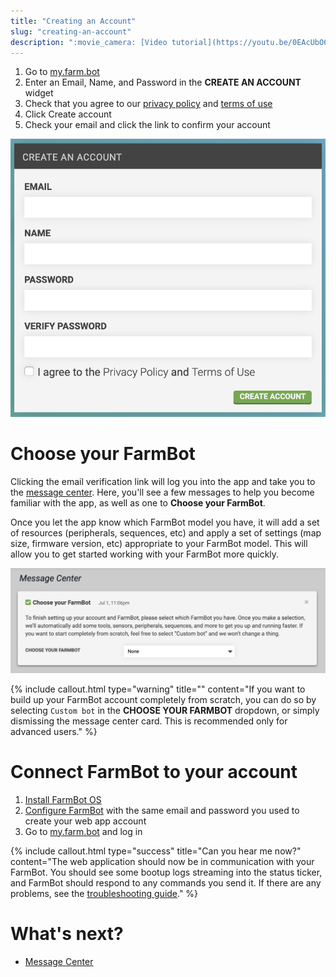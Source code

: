 ```yaml
---
title: "Creating an Account"
slug: "creating-an-account"
description: ":movie_camera: [Video tutorial](https://youtu.be/0EAcUbO6tqo?t=35)"
---
```


1. Go to [my.farm.bot](https://my.farm.bot)
2. Enter an <span class="fb-input">Email</span>, <span class="fb-input">Name</span>, and <span class="fb-input">Password</span> in the **CREATE AN ACCOUNT** widget
3. Check that you agree to our [privacy policy](http://privacy.farm.bot) and [terms of use](http://tos.farm.bot)
4. Click <span class="fb-button fb-green">Create account</span>
5. Check your email and click the link to confirm your account

![Screen Shot 2020-04-21 at 5.39.55 PM.png](_images/Screen_Shot_2020-04-21_at_5.39.55_PM.png)

# Choose your FarmBot
Clicking the email verification link will log you into the app and take you to the [message center](message-center.md). Here, you'll see a few messages to help you become familiar with the app, as well as one to **Choose your FarmBot**.

Once you let the app know which FarmBot model you have, it will add a set of resources (peripherals, sequences, etc) and apply a set of settings (map size, firmware version, etc) appropriate to your FarmBot model. This will allow you to get started working with your FarmBot more quickly.

![Choose your FarmBot.png](_images/Choose_your_FarmBot.png)



{%
include callout.html
type="warning"
title=""
content="If you want to build up your FarmBot account completely from scratch, you can do so by selecting `Custom bot` in the **CHOOSE YOUR FARMBOT** dropdown, or simply dismissing the message center card. This is recommended only for advanced users."
%}

# Connect FarmBot to your account
1. [Install FarmBot OS](../../FarmBot-OS/farmbot-os.md)
2. [Configure FarmBot](../../FarmBot-OS/farmbot-os/configurator.md) with the same email and password you used to create your web app account
3. Go to [my.farm.bot](https://my.farm.bot) and log in

{%
include callout.html
type="success"
title="Can you hear me now?"
content="The web application should now be in communication with your FarmBot. You should see some bootup logs streaming into the status ticker, and FarmBot should respond to any commands you send it. If there are any problems, see the [troubleshooting guide](../../Extras/troubleshooting.md)."
%}


# What's next?

 * [Message Center](message-center.md)
